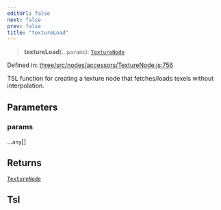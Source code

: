 ```yaml
---
editUrl: false
next: false
prev: false
title: "textureLoad"
---
```


> **textureLoad**(...`params`): [`TextureNode`](/reference/threewebgpu/classes/texturenode/)

Defined in: [three/src/nodes/accessors/TextureNode.js:756](https://github.com/DefinitelyMaybe/three-i18n/blob/fa57b79433d1c349ffb23a78727299c8d4190136/three/src/nodes/accessors/TextureNode.js#L756)

TSL function for creating a texture node that fetches/loads texels without interpolation.

## Parameters

### params

...`any`[]

## Returns

[`TextureNode`](/reference/threewebgpu/classes/texturenode/)

## Tsl
